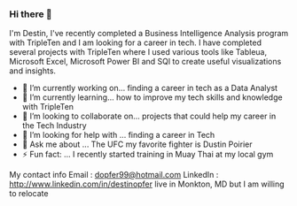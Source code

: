 ### Hi there 👋
I'm Destin, I've recently completed a Business Intelligence Analysis program with TripleTen and I am looking for a career in tech. I have completed several projects with TripleTen where I used various tools like Tableua, Microsoft Excel, Microsoft Power BI and SQl to create useful visualizations and insights.

- 🔭 I’m currently working on... finding a career in tech as a Data Analyst
- 🌱 I’m currently learning... how to improve my tech skills and knowledge with TripleTen
- 👯 I’m looking to collaborate on... projects that could help my career in the Tech Industry
- 🤔 I’m looking for help with ... finding a career in Tech
- 💬 Ask me about ... The UFC my favorite fighter is Dustin Poirier
- ⚡ Fun fact: ... I recently started training in Muay Thai at my local gym

My contact info
Email : dopfer99@hotmail.com
LinkedIn : http://www.linkedin.com/in/destinopfer
live in Monkton, MD but I am willing to relocate

